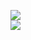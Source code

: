 [![](https://img.shields.io/badge/Made%20With-Github%20Spray-lightgrey.svg?style=for-the-badge&logo=github)](https://github.com/Annihil/github-spray#5224)  
[![](https://i.imgur.com/2DrTn0Z.gif)](https://github.com/Annihil/github-spray)